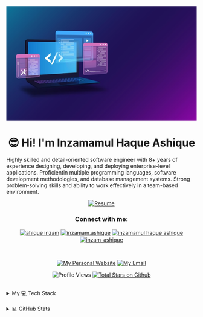 <img src="assets/h.jpg" height=1% width="100%" alt="Philosophy at the center of everything.">

<h1 align="center">😎 Hi! I'm Inzamamul Haque Ashique</h1>

Highly skilled and detail-oriented software engineer with 8+ years of experience designing, developing, and deploying enterprise-level
applications. Proficientin multiple programming languages, software development methodologies, and database management systems.
Strong problem-solving skills and ability to work effectively in a team-based environment.
<div align="center">

[![Resume](https://img.shields.io/badge/%F0%9F%91%89%20RESUME-F35616?style=flat-square)](https://drive.google.com/file/d/1ZV5QWV4WxAoovllJaqM0SmwmDKE7nW0O/view?usp=sharing)

</div>

<h3 align="center">Connect with me:</h3>
<p align="center">
<a href="https://linkedin.com/in/ahique inzam" target="blank"><img align="center" src="https://raw.githubusercontent.com/rahuldkjain/github-profile-readme-generator/master/src/images/icons/Social/linked-in-alt.svg" alt="ahique inzam" height="30" width="40" /></a>
<a href="https://fb.com/inzamam.ashique" target="blank"><img align="center" src="https://raw.githubusercontent.com/rahuldkjain/github-profile-readme-generator/master/src/images/icons/Social/facebook.svg" alt="inzamam.ashique" height="30" width="40" /></a>
<a href="https://www.youtube.com/c/inzamamul haque ashique" target="blank"><img align="center" src="https://raw.githubusercontent.com/rahuldkjain/github-profile-readme-generator/master/src/images/icons/Social/youtube.svg" alt="inzamamul haque ashique" height="30" width="40" /></a>
<a href="https://www.hackerrank.com/inzam_ashique" target="blank"><img align="center" src="https://raw.githubusercontent.com/rahuldkjain/github-profile-readme-generator/master/src/images/icons/Social/hackerrank.svg" alt="inzam_ashique" height="30" width="40" /></a>
</p>

<br/>

<div align="center">

[![My Personal Website](https://img.shields.io/badge/%F0%9F%8C%90%20INZAMAMUL%20HAUQE%20ASHIQUE-F35616?style=flat-square)](https://inzmamul-haque-ashique.netlify.app) [![My Email](https://img.shields.io/badge/%E2%9C%89%EF%B8%8F%20ASHIQUE00003%40GMAIL.COM-F35616?style=flat-square
)](mailto:ashique00003@gmail.com)

![Profile Views](https://komarev.com/ghpvc/?username=Expopythonist&color=green&style=for-the-badge) [![Total Stars on Github](https://custom-icon-badges.demolab.com/github/stars/Expopythonist?color=55960c&style=for-the-badge&labelColor=488207&logo=star)](https://github.com/Expopythonist?tab=repositories&sort=stargazers)

</div>

<br/>

<details>
  <summary> My 💻 Tech Stack </summary>
  
<div align="center">

# 💻 Tech Stack:

![Python](https://img.shields.io/badge/Python-FFD43B?style=for-the-badge&logo=python&logoColor=blue)
![JavaScript](https://img.shields.io/badge/javascript-%23323330.svg?style=for-the-badge&logo=javascript&logoColor=%23F7DF1E)
![HTML5](https://img.shields.io/badge/html5-%23E34F26.svg?style=for-the-badge&logo=html5&logoColor=white)
![CSS3](https://img.shields.io/badge/css3-%231572B6.svg?style=for-the-badge&logo=css3&logoColor=white)
![TypeScript](https://img.shields.io/badge/typescript-%23007ACC.svg?style=for-the-badge&logo=typescript&logoColor=white)
![Bootstrap](https://img.shields.io/badge/bootstrap-%23563D7C.svg?style=for-the-badge&logo=bootstrap&logoColor=white)
![JWT](https://img.shields.io/badge/JWT-black?style=for-the-badge&logo=JSON%20web%20tokens)
![MySQL](https://img.shields.io/badge/mysql-%2300f.svg?style=for-the-badge&logo=mysql&logoColor=white)
![Oracle SQL Developer](https://img.shields.io/badge/Oracle%20SQL-F80000?style=for-the-badge&logo=Oracle&logoColor=white)
![LINUX](https://img.shields.io/badge/Linux-FCC624?style=for-the-badge&logo=linux&logoColor=black)
![Jira](https://img.shields.io/badge/jira-%230A0FFF.svg?style=for-the-badge&logo=jira&logoColor=white)
![Portfolio](https://img.shields.io/badge/Portfolio-%23000000.svg?style=for-the-badge&logo=firefox&logoColor=#FF7139)
![NodeJS](https://img.shields.io/badge/node.js-6DA55F?style=for-the-badge&logo=node.js&logoColor=white)
![NestJS](https://img.shields.io/badge/nestjs-%23E0234E.svg?style=for-the-badge&logo=nestjs&logoColor=white)
![Django](https://img.shields.io/badge/django-%23092E20.svg?style=for-the-badge&logo=django&logoColor=white)
![FastAPI](https://img.shields.io/badge/FastAPI-005571?style=for-the-badge&logo=fastapi)
![Flask](https://img.shields.io/badge/flask-%23000.svg?style=for-the-badge&logo=flask&logoColor=white)
![React](https://img.shields.io/badge/react-%2320232a.svg?style=for-the-badge&logo=react&logoColor=%2361DAFB)
![TailwindCSS](https://img.shields.io/badge/tailwindcss-%2338B2AC.svg?style=for-the-badge&logo=tailwind-css&logoColor=white)
![MongoDB](https://img.shields.io/badge/MongoDB-%234ea94b.svg?style=for-the-badge&logo=mongodb&logoColor=white)
![SciPy](https://img.shields.io/badge/SciPy-%230C55A5.svg?style=for-the-badge&logo=scipy&logoColor=%white) 
![NumPy](https://img.shields.io/badge/numpy-%23013243.svg?style=for-the-badge&logo=numpy&logoColor=white)
![Pandas](https://img.shields.io/badge/pandas-%23150458.svg?style=for-the-badge&logo=pandas&logoColor=white)
![PyTorch](https://img.shields.io/badge/PyTorch-%23EE4C2C.svg?style=for-the-badge&logo=PyTorch&logoColor=white)
![Postman](https://img.shields.io/badge/Postman-FF6C37?style=for-the-badge&logo=postman&logoColor=white)

</div>

</details>

<br/>

<details>

<summary>📊 GitHub Stats</summary> 

<div align="center">

# 📊 GitHub Stats:

![](https://github-readme-stats.vercel.app/api?username=Expopythonist&theme=dark&hide_border=false&include_all_commits=true&count_private=true)

![](https://github-readme-streak-stats.herokuapp.com/?user=Expopythonist&theme=dark&hide_border=false)

</div>

<br/>

<div align="center">

<br>

### 🔝 Top Contributed Repo

![](https://github-contributor-stats.vercel.app/api?username=Expopythonist&limit=5&theme=dark&combine_all_yearly_contributions=true)

</div>
<br/>

</details>

